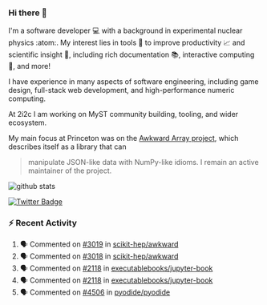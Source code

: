 ### Hi there 👋 

I'm a software developer 💻 with a background in experimental nuclear physics :atom:. My interest lies in tools :wrench: to improve productivity :chart_with_upwards_trend: and scientific insight :telescope:, including rich documentation 📚, interactive computing 🧮, and more! 

I have experience in many aspects of software engineering, including game design, full-stack web development, and high-performance numeric computing. 

At 2i2c I am working on MyST community building, tooling, and wider ecosystem. 

My main focus at Princeton was on the [Awkward Array project](awkward-array.org/), which describes itself as a library that can 
> manipulate JSON-like data with NumPy-like idioms. I remain an active maintainer of the project. 

![github stats](https://github-readme-stats.vercel.app/api?username=agoose77&show_icons=true&hide_rank=true&hide_title=true&bg_color=30,e76445,904e95&text_color=efe3ec&icon_color=efe3ec)
<!--
**agoose77/agoose77** is a ✨ _special_ ✨ repository because its `README.md` (this file) appears on your GitHub profile.

Here are some ideas to get you started:

- 🔭 I’m currently working on ...
- 🌱 I’m currently learning ...
- 👯 I’m looking to collaborate on ...
- 🤔 I’m looking for help with ...
- 💬 Ask me about ...
- 📫 How to reach me: ...
- 😄 Pronouns: ...
- ⚡ Fun fact: ...
-->

[![Twitter Badge](https://img.shields.io/twitter/follow/agoose77?style=flat-square&logo=Twitter&logoColor=white&color=cornflowerblue)](https://twitter.com/agoose77)

### :zap: Recent Activity

<!--START_SECTION:activity-->
1. 🗣 Commented on [#3019](https://github.com/scikit-hep/awkward/pull/3019#issuecomment-1938251371) in [scikit-hep/awkward](https://github.com/scikit-hep/awkward)
2. 🗣 Commented on [#3018](https://github.com/scikit-hep/awkward/issues/3018#issuecomment-1938245798) in [scikit-hep/awkward](https://github.com/scikit-hep/awkward)
3. 🗣 Commented on [#2118](https://github.com/executablebooks/jupyter-book/issues/2118#issuecomment-1936732701) in [executablebooks/jupyter-book](https://github.com/executablebooks/jupyter-book)
4. 🗣 Commented on [#2118](https://github.com/executablebooks/jupyter-book/issues/2118#issuecomment-1936715518) in [executablebooks/jupyter-book](https://github.com/executablebooks/jupyter-book)
5. 🗣 Commented on [#4506](https://github.com/pyodide/pyodide/issues/4506#issuecomment-1936673035) in [pyodide/pyodide](https://github.com/pyodide/pyodide)
<!--END_SECTION:activity-->
